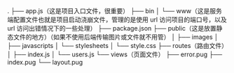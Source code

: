 .
├── app.js（这是项目入口文件，很重要）
├── bin
│ └── www（这是服务端配置文件也就是项目启动浇崩文件，管理的是使用 url 访问项目的端口号，以及 url 访问出错情况下的一些处理）
├── package.json
├── public（这是放置静态文件的地方）（如果不使用后端传输图片或文件就不用管）
│ ├── images
│ ├── javascripts
│ └── stylesheets
│ └── style.css
├── routes（路由文件）
│ ├── index.js
│ └── users.js
└── views（页面文件）
├── error.pug
├── index.pug
└── layout.pug
